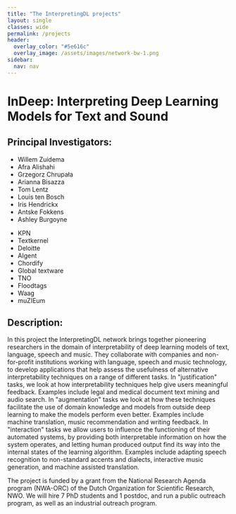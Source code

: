 ```yaml
---
title: "The InterpretingDL projects"
layout: single
classes: wide
permalink: /projects
header:
  overlay_color: "#5e616c"
  overlay_image: /assets/images/network-bw-1.png
sidebar:
  nav: nav
---
```


# InDeep: Interpreting Deep Learning Models for Text and Sound
## Principal Investigators:
* Willem Zuidema
* Afra Alishahi
* Grzegorz Chrupała
* Arianna Bisazza
* Tom Lentz
* Louis ten Bosch
* Iris Hendrickx
* Antske Fokkens
* Ashley Burgoyne

<!-- ## Partners:
 partners -->
* KPN
* Textkernel
* Deloitte
* AIgent
* Chordify
* Global textware
* TNO
* Floodtags
* Waag
* muZIEum


## Description:
In this project the InterpretingDL network brings together pioneering researchers in the domain of interpretability of deep learning models of text, language, speech and music. They collaborate with companies and non-for-profit institutions working with language, speech and music technology, to develop applications that help assess the usefulness of alternative interpretability techniques on a range of different tasks.
In "justification" tasks, we look at how interpretability techniques help give users meaningful feedback. Examples include legal and medical document text mining and audio search. In "augmentation" tasks we look at how these techniques facilitate the use of domain knowledge and models from outside deep learning to make the models perform even better. Examples include machine translation, music recommendation and writing feedback. In "interaction" tasks we allow users to influence the functioning of their automated systems, by providing both interpretable information on how the system operates, and letting human produced output find its way into the internal states of the learning algorithm. Examples include adapting speech recognition to non-standard accents and dialects, interactive music generation, and machine assisted translation.

The project is funded by a grant from the National Research Agenda program (NWA-ORC) of the Dutch Organization for Scientific Research, NWO. We will hire 7 PhD students and 1 postdoc, and run a public outreach program, as well as an industrial outreach program.
